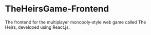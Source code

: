 # TheHeirsGame-Frontend
The frontend for the multiplayer monopoly-style web game called The Heirs, developed using React.js.
